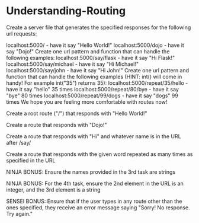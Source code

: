 # Understanding-Routing

Create a server file that generates the specified responses for the following url requests:

localhost:5000/ - have it say "Hello World!"
localhost:5000/dojo - have it say "Dojo!"
Create one url pattern and function that can handle the following examples:
localhost:5000/say/flask - have it say "Hi Flask!"
localhost:5000/say/michael - have it say "Hi Michael!"
localhost:5000/say/john - have it say "Hi John!"
Create one url pattern and function that can handle the following examples (HINT: int() will come in handy! For example int("35") returns 35):
localhost:5000/repeat/35/hello - have it say "hello" 35 times
localhost:5000/repeat/80/bye - have it say "bye" 80 times
localhost:5000/repeat/99/dogs - have it say "dogs" 99 times
We hope you are feeling more comfortable with routes now!





Create a root route ("/") that responds with "Hello World!"

Create a route that responds with "Dojo!"

Create a route that responds with "Hi" and whatever name is in the URL after /say/

Create a route that responds with the given word repeated as many times as specified in the URL

NINJA BONUS: Ensure the names provided in the 3rd task are strings

NINJA BONUS: For the 4th task, ensure the 2nd element in the URL is an integer, and the 3rd element is a string

SENSEI BONUS: Ensure that if the user types in any route other than the ones specified, they receive an error message saying "Sorry! No response. Try again."

